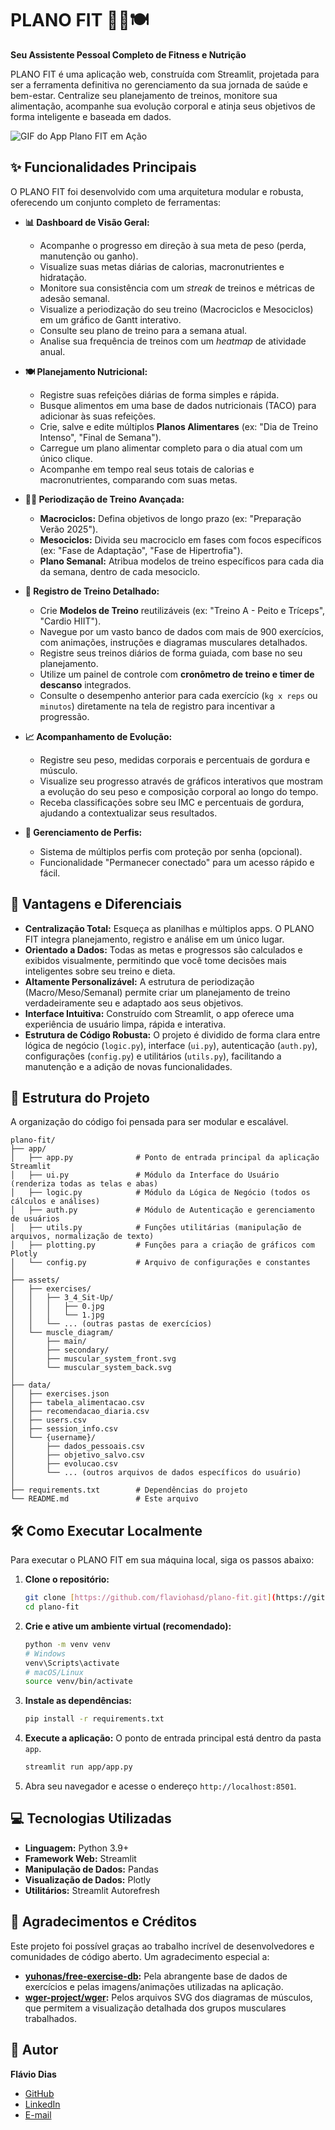 # PLANO FIT 🏋️‍♂️🍽️

**Seu Assistente Pessoal Completo de Fitness e Nutrição**

PLANO FIT é uma aplicação web, construída com Streamlit, projetada para ser a ferramenta definitiva no gerenciamento da sua jornada de saúde e bem-estar. Centralize seu planejamento de treinos, monitore sua alimentação, acompanhe sua evolução corporal e atinja seus objetivos de forma inteligente e baseada em dados.

![GIF do App Plano FIT em Ação](https://media2.giphy.com/media/v1.Y2lkPTc5MGI3NjExMWZwcXZqdDlnM2M1eWt0ZnZ5cThsaDA4NnhvZWZlN3BvMXdoend6bSZlcD12MV9pbnRlcm5hbF9naWZfYnlfaWQmY3Q9Zw/5g6ijNORnMoqoJ2o1X/giphy.gif)

## ✨ Funcionalidades Principais

O PLANO FIT foi desenvolvido com uma arquitetura modular e robusta, oferecendo um conjunto completo de ferramentas:

* **📊 Dashboard de Visão Geral:**
    * Acompanhe o progresso em direção à sua meta de peso (perda, manutenção ou ganho).
    * Visualize suas metas diárias de calorias, macronutrientes e hidratação.
    * Monitore sua consistência com um *streak* de treinos e métricas de adesão semanal.
    * Visualize a periodização do seu treino (Macrociclos e Mesociclos) em um gráfico de Gantt interativo.
    * Consulte seu plano de treino para a semana atual.
    * Analise sua frequência de treinos com um *heatmap* de atividade anual.

* **🍽️ Planejamento Nutricional:**
    * Registre suas refeições diárias de forma simples e rápida.
    * Busque alimentos em uma base de dados nutricionais (TACO) para adicionar às suas refeições.
    * Crie, salve e edite múltiplos **Planos Alimentares** (ex: "Dia de Treino Intenso", "Final de Semana").
    * Carregue um plano alimentar completo para o dia atual com um único clique.
    * Acompanhe em tempo real seus totais de calorias e macronutrientes, comparando com suas metas.

* **🏋️‍♀️ Periodização de Treino Avançada:**
    * **Macrociclos:** Defina objetivos de longo prazo (ex: "Preparação Verão 2025").
    * **Mesociclos:** Divida seu macrociclo em fases com focos específicos (ex: "Fase de Adaptação", "Fase de Hipertrofia").
    * **Plano Semanal:** Atribua modelos de treino específicos para cada dia da semana, dentro de cada mesociclo.

* **💪 Registro de Treino Detalhado:**
    * Crie **Modelos de Treino** reutilizáveis (ex: "Treino A - Peito e Tríceps", "Cardio HIIT").
    * Navegue por um vasto banco de dados com mais de 900 exercícios, com animações, instruções e diagramas musculares detalhados.
    * Registre seus treinos diários de forma guiada, com base no seu planejamento.
    * Utilize um painel de controle com **cronômetro de treino e timer de descanso** integrados.
    * Consulte o desempenho anterior para cada exercício (`kg x reps` ou `minutos`) diretamente na tela de registro para incentivar a progressão.

* **📈 Acompanhamento de Evolução:**
    * Registre seu peso, medidas corporais e percentuais de gordura e músculo.
    * Visualize seu progresso através de gráficos interativos que mostram a evolução do seu peso e composição corporal ao longo do tempo.
    * Receba classificações sobre seu IMC e percentuais de gordura, ajudando a contextualizar seus resultados.

* **👤 Gerenciamento de Perfis:**
    * Sistema de múltiplos perfis com proteção por senha (opcional).
    * Funcionalidade "Permanecer conectado" para um acesso rápido e fácil.

## 🚀 Vantagens e Diferenciais

* **Centralização Total:** Esqueça as planilhas e múltiplos apps. O PLANO FIT integra planejamento, registro e análise em um único lugar.
* **Orientado a Dados:** Todas as metas e progressos são calculados e exibidos visualmente, permitindo que você tome decisões mais inteligentes sobre seu treino e dieta.
* **Altamente Personalizável:** A estrutura de periodização (Macro/Meso/Semanal) permite criar um planejamento de treino verdadeiramente seu e adaptado aos seus objetivos.
* **Interface Intuitiva:** Construído com Streamlit, o app oferece uma experiência de usuário limpa, rápida e interativa.
* **Estrutura de Código Robusta:** O projeto é dividido de forma clara entre lógica de negócio (`logic.py`), interface (`ui.py`), autenticação (`auth.py`), configurações (`config.py`) e utilitários (`utils.py`), facilitando a manutenção e a adição de novas funcionalidades.

## 📂 Estrutura do Projeto

A organização do código foi pensada para ser modular e escalável.

    plano-fit/
    ├── app/
    │   ├── app.py              # Ponto de entrada principal da aplicação Streamlit
    │   ├── ui.py               # Módulo da Interface do Usuário (renderiza todas as telas e abas)
    │   ├── logic.py            # Módulo da Lógica de Negócio (todos os cálculos e análises)
    │   ├── auth.py             # Módulo de Autenticação e gerenciamento de usuários
    │   ├── utils.py            # Funções utilitárias (manipulação de arquivos, normalização de texto)
    │   ├── plotting.py         # Funções para a criação de gráficos com Plotly
    │   └── config.py           # Arquivo de configurações e constantes
    │
    ├── assets/
    │   ├── exercises/
    │   │   ├── 3_4_Sit-Up/
    │   │   │   ├── 0.jpg
    │   │   │   └── 1.jpg
    │   │   └── ... (outras pastas de exercícios)
    │   └── muscle_diagram/
    │       ├── main/
    │       ├── secondary/
    │       ├── muscular_system_front.svg
    │       └── muscular_system_back.svg
    │
    ├── data/
    │   ├── exercises.json
    │   ├── tabela_alimentacao.csv
    │   ├── recomendacao_diaria.csv
    │   ├── users.csv
    │   ├── session_info.csv
    │   └── {username}/
    │       ├── dados_pessoais.csv
    │       ├── objetivo_salvo.csv
    │       ├── evolucao.csv
    │       └── ... (outros arquivos de dados específicos do usuário)
    │
    ├── requirements.txt        # Dependências do projeto
    └── README.md               # Este arquivo

## 🛠️ Como Executar Localmente

Para executar o PLANO FIT em sua máquina local, siga os passos abaixo:

1.  **Clone o repositório:**
    ```bash
    git clone [https://github.com/flaviohasd/plano-fit.git](https://github.com/flaviohasd/plano-fit.git)
    cd plano-fit
    ```

2.  **Crie e ative um ambiente virtual (recomendado):**
    ```bash
    python -m venv venv
    # Windows
    venv\Scripts\activate
    # macOS/Linux
    source venv/bin/activate
    ```

3.  **Instale as dependências:**
    ```bash
    pip install -r requirements.txt

4.  **Execute a aplicação:**
    O ponto de entrada principal está dentro da pasta `app`.
    ```bash
    streamlit run app/app.py
    ```

5.  Abra seu navegador e acesse o endereço `http://localhost:8501`.

## 💻 Tecnologias Utilizadas

* **Linguagem:** Python 3.9+
* **Framework Web:** Streamlit
* **Manipulação de Dados:** Pandas
* **Visualização de Dados:** Plotly
* **Utilitários:** Streamlit Autorefresh

## 🙏 Agradecimentos e Créditos

Este projeto foi possível graças ao trabalho incrível de desenvolvedores e comunidades de código aberto. Um agradecimento especial a:

* **[yuhonas/free-exercise-db](https://github.com/yuhonas/free-exercise-db):** Pela abrangente base de dados de exercícios e pelas imagens/animações utilizadas na aplicação.
* **[wger-project/wger](https://github.com/wger-project/wger):** Pelos arquivos SVG dos diagramas de músculos, que permitem a visualização detalhada dos grupos musculares trabalhados.

## 👤 Autor

**Flávio Dias**

* [GitHub](https://github.com/flaviohasd)
* [LinkedIn](https://linkedin.com/in/flaviohasd)
* [E-mail](mailto:flaviohasd@hotmail.com)
